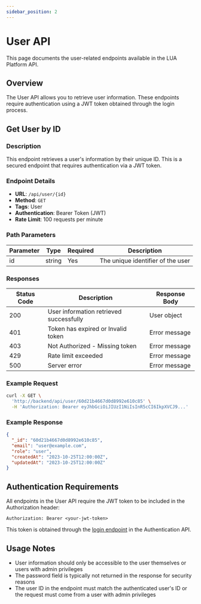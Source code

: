 ```yaml
---
sidebar_position: 2
---
```


# User API

This page documents the user-related endpoints available in the LUA Platform API.

## Overview

The User API allows you to retrieve user information. These endpoints require authentication using a JWT token obtained through the login process.

## Get User by ID

### Description

This endpoint retrieves a user's information by their unique ID. This is a secured endpoint that requires authentication via a JWT token.

### Endpoint Details

- **URL**: `/api/user/{id}`
- **Method**: `GET`
- **Tags**: User
- **Authentication**: Bearer Token (JWT)
- **Rate Limit**: 100 requests per minute

### Path Parameters

| Parameter | Type | Required | Description |
|-----------|------|----------|-------------|
| id | string | Yes | The unique identifier of the user |

### Responses

| Status Code | Description | Response Body |
|-------------|-------------|--------------|
| 200 | User information retrieved successfully | User object |
| 401 | Token has expired or Invalid token | Error message |
| 403 | Not Authorized - Missing token | Error message |
| 429 | Rate limit exceeded | Error message |
| 500 | Server error | Error message |

### Example Request

```bash
curl -X GET \
  'http://backend/api/user/60d21b4667d0d8992e610c85' \
  -H 'Authorization: Bearer eyJhbGciOiJIUzI1NiIsInR5cCI6IkpXVCJ9...'
```

### Example Response

```json
{
  "_id": "60d21b4667d0d8992e610c85",
  "email": "user@example.com",
  "role": "user",
  "createdAt": "2023-10-25T12:00:00Z",
  "updatedAt": "2023-10-25T12:00:00Z"
}
```

## Authentication Requirements

All endpoints in the User API require the JWT token to be included in the Authorization header:

```
Authorization: Bearer <your-jwt-token>
```

This token is obtained through the [login endpoint](/docs/apis/authorization#login-endpoint) in the Authentication API.

## Usage Notes

- User information should only be accessible to the user themselves or users with admin privileges
- The password field is typically not returned in the response for security reasons
- The user ID in the endpoint must match the authenticated user's ID or the request must come from a user with admin privileges
